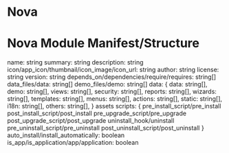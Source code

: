 # Nova

# Nova Module Manifest/Structure
name: string
summary: string
description: string
icon/app_icon/thumbnail/icon_image/icon_url: string
author: string
license: string
version: string
depends_on/dependencies/require/requires: string[]
data_files/data: string[]
demo_files/demo: string[]
data: {
    data: string[],
    demo: string[],
    views: string[],
    security: string[],
    reports: string[],
    wizards: string[],
    templates: string[],
    menus: string[],
    actions: string[],
    static: string[],
    i18n: string[],
    others: string[],
}
assets
scripts: {
    pre_install_script/pre_install
    post_install_script/post_install
    pre_upgrade_script/pre_upgrade
    post_upgrade_script/post_upgrade
    uninstall_hook/uninstall
    pre_uninstall_script/pre_uninstall
    post_uninstall_script/post_uninstall
}
auto_install/install_automatically: boolean
is_app/is_application/app/application: boolean
